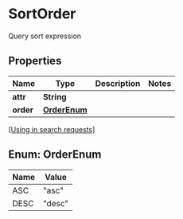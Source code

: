 

# SortOrder

Query sort expression

## Properties

| Name | Type | Description | Notes |
|------------ | ------------- | ------------- | -------------|
|**attr** | **String** |  |  |
|**order** | [**OrderEnum**](#OrderEnum) |  |  |

[[Using in search requests]](SearchRequest.md#SortOrder)



## Enum: OrderEnum

| Name | Value |
|---- | -----|
| ASC | &quot;asc&quot; |
| DESC | &quot;desc&quot; |



